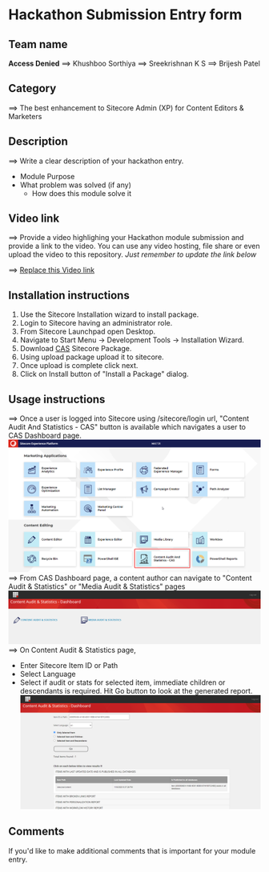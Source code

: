 
  
# Hackathon Submission Entry form
## Team name
**Access Denied**
⟹ Khushboo Sorthiya
⟹ Sreekrishnan K S
⟹ Brijesh Patel

## Category
⟹ The best enhancement to Sitecore Admin (XP) for Content Editors & Marketers

## Description
⟹ Write a clear description of your hackathon entry.  

  - Module Purpose
  - What problem was solved (if any)
    - How does this module solve it

## Video link
⟹ Provide a video highlighing your Hackathon module submission and provide a link to the video. You can use any video hosting, file share or even upload the video to this repository. _Just remember to update the link below_

⟹ [Replace this Video link](#video-link)

## Installation instructions

1. Use the Sitecore Installation wizard to install package.
2. Login to Sitecore having an administrator role.
3. From Sitecore Launchpad open Desktop.
4. Navigate to Start Menu -> Development Tools -> Installation Wizard.
5. Download  [CAS](https://github.com/Sitecore-Hackathon/2021-Access-Denied/blob/main/package/CAS%20Dashboard-1.0.zip) Sitecore Package.
6. Using upload package upload it to sitecore.
7. Once upload is complete click next.
8. Click on Install button of "Install a Package" dialog.

## Usage instructions
⟹ Once a user is logged into Sitecore using /sitecore/login url, "Content Audit And Statistics - CAS" button is available which navigates a user to CAS Dashboard page.
![Hackathon Logo](UsageImages/Sitecore-Launchpad-CAS.png)
⟹ From CAS Dashboard page, a content author can navigate to "Content Audit & Statistics" or "Media Audit & Statistics" pages
![Hackathon Logo](UsageImages/CAS-Dashboard.png)
⟹ On Content Audit & Statistics page,
- Enter Sitecore Item ID or Path
- Select Language
- Select if audit or stats for selected item, immediate children or descendants is required. Hit Go button to look at the generated report.
![Hackathon Logo](UsageImages/ContentAuditStats.png)


## Comments
If you'd like to make additional comments that is important for your module entry.
